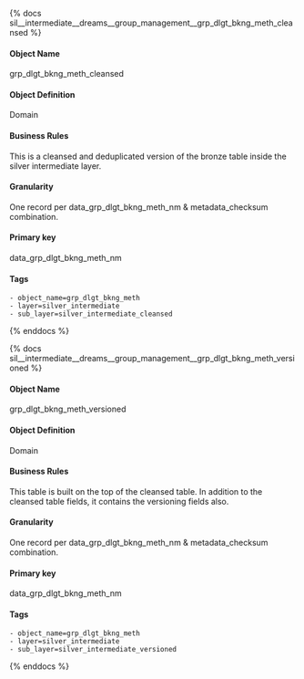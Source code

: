 {% docs sil__intermediate__dreams__group_management__grp_dlgt_bkng_meth_cleansed %}

#### Object Name
grp_dlgt_bkng_meth_cleansed

#### Object Definition
Domain

#### Business Rules
This is a cleansed and deduplicated version of the bronze table inside the silver intermediate layer.

#### Granularity
One record per data_grp_dlgt_bkng_meth_nm & metadata_checksum combination.

#### Primary key
data_grp_dlgt_bkng_meth_nm

#### Tags
    - object_name=grp_dlgt_bkng_meth
    - layer=silver_intermediate
    - sub_layer=silver_intermediate_cleansed

{% enddocs %}

{% docs sil__intermediate__dreams__group_management__grp_dlgt_bkng_meth_versioned %}

#### Object Name
grp_dlgt_bkng_meth_versioned

#### Object Definition
Domain

#### Business Rules
This table is built on the top of the cleansed table. In addition to the cleansed table fields, it contains the versioning fields also.

#### Granularity
One record per data_grp_dlgt_bkng_meth_nm & metadata_checksum combination.

#### Primary key
data_grp_dlgt_bkng_meth_nm

#### Tags
    - object_name=grp_dlgt_bkng_meth
    - layer=silver_intermediate
    - sub_layer=silver_intermediate_versioned

{% enddocs %}